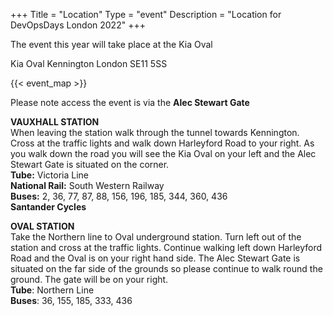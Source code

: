 +++
Title = "Location"
Type = "event"
Description = "Location for DevOpsDays London 2022"
+++

The event this year will take place at the Kia Oval

Kia Oval
Kennington
London
SE11 5SS

{{< event_map >}}


Please note access the event is via the <b>Alec Stewart Gate</b>

<b>VAUXHALL STATION</b><br/>
When leaving the station walk through the tunnel towards Kennington. Cross at the traffic lights and walk down Harleyford Road to your right. As you walk down the road you will see the Kia Oval on your left and the Alec Stewart Gate is situated on the corner.<br/>
<b>Tube:</b> Victoria Line<br/>
<b>National Rail:</b> South Western Railway<br/>
<b>Buses:</b> 2, 36, 77, 87, 88, 156, 196, 185, 344, 360, 436<br/>
<b>Santander Cycles</b><br/>

<b>OVAL STATION</b><br/>
Take the Northern line to Oval underground station. Turn left out of the station and cross at the traffic lights. Continue walking left down Harleyford Road and the Oval is on your right hand side. The Alec Stewart Gate is situated on the far side of the grounds so please continue to walk round the ground. The gate will be on your right.<br/>
<b>Tube</b>: Northern Line<br/>
<b>Buses</b>: 36, 155, 185, 333, 436<br/>
